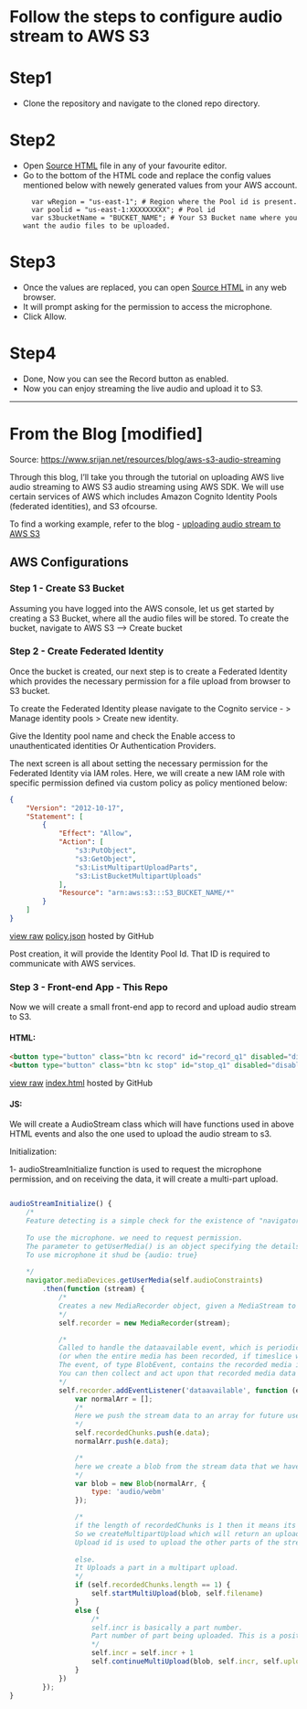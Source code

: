# Follow the steps to configure audio stream to AWS S3

# Step1
- Clone the repository and navigate to the cloned repo directory.

# Step2
- Open [Source HTML](index-structured.html) file in any of your favourite editor.
- Go to the bottom of the HTML code and replace the config values mentioned below with newely generated values from your AWS account.
  ```
    var wRegion = "us-east-1"; # Region where the Pool id is present.
    var poolid = "us-east-1:XXXXXXXXX"; # Pool id
    var s3bucketName = "BUCKET_NAME"; # Your S3 Bucket name where you want the audio files to be uploaded.
  ```
  
# Step3
- Once the values are replaced, you can open [Source HTML](index-structured.html) in any web browser.
- It will prompt asking for the permission to access the microphone.
- Click Allow.

# Step4
- Done, Now you can see the Record button as enabled.
- Now you can enjoy streaming the live audio and upload it to S3.

---

# From the Blog [modified]
Source: https://www.srijan.net/resources/blog/aws-s3-audio-streaming

Through this blog, I’ll take you through the tutorial on uploading AWS live audio streaming to AWS S3 audio streaming using AWS SDK. We will use certain services of AWS which includes Amazon Cognito Identity Pools (federated identities), and S3 ofcourse.

To find a working example, refer to the blog - [uploading audio stream to AWS S3](https://github.com/triloknagvenkar/upload-audio-stream-to-aws-s3)

## AWS Configurations
### Step 1 - Create S3 Bucket
Assuming you have logged into the AWS console, let us get started by creating a S3 Bucket, where all the audio files will be stored. To create the bucket, navigate to AWS S3 –> Create bucket

### Step 2 - Create Federated Identity
Once the bucket is created, our next step is to create a Federated Identity which provides the necessary permission for a file upload from browser to S3 bucket.

To create the Federated Identity please navigate to the Cognito service - > Manage identity pools > Create new identity.

Give the Identity pool name and check the Enable access to unauthenticated identities Or Authentication Providers.

The next screen is all about setting the necessary permission for the Federated Identity via IAM roles. Here, we will create a new IAM role with specific permission defined via custom policy as policy mentioned below:

```json
{
	"Version": "2012-10-17",
	"Statement": [
		{
			"Effect": "Allow",
			"Action": [
				"s3:PutObject",
				"s3:GetObject",
				"s3:ListMultipartUploadParts",
				"s3:ListBucketMultipartUploads"
			],
			"Resource": "arn:aws:s3:::S3_BUCKET_NAME/*"
		}
	]
}
```

[view raw](https://gist.github.com/triloknagvenkar/82d52557f9052645481bb89b2575801b/raw/6364f573fc9d3d6803378c83157d98a46b100fbf/policy.json) [policy.json](https://gist.github.com/triloknagvenkar/82d52557f9052645481bb89b2575801b#file-policy-json) hosted by GitHub

Post creation, it will provide the Identity Pool Id. That ID is required to communicate with AWS services.

### Step 3 - Front-end App - This Repo
Now we will create a small front-end app to record and upload audio stream to S3.

#### HTML:

```html
<button type="button" class="btn kc record" id="record_q1" disabled="disabled" onclick="AudioStream.startRecording(this.id)">Record</button>
<button type="button" class="btn kc stop" id="stop_q1" disabled="disabled" onclick="AudioStream.stopRecording(this.id)">Stop</button>
```

[view raw](https://gist.github.com/triloknagvenkar/d3a4332cc387668f0c796aa09a164f02/raw/de5b77710e0475fd6896abd5f4846ffe202d7331/index.html) [index.html](https://gist.github.com/triloknagvenkar/d3a4332cc387668f0c796aa09a164f02#file-index-html) hosted by GitHub
 
#### JS:

We will create a AudioStream class which will have functions used in above HTML events and also the one used to upload the audio stream to s3.

Initialization:

1- audioStreamInitialize function is used to request the microphone permission, and on receiving the data, it will create a multi-part upload.

```js

audioStreamInitialize() {
	/*
	Feature detecting is a simple check for the existence of "navigator.mediaDevices.getUserMedia"
	 
	To use the microphone. we need to request permission.
	The parameter to getUserMedia() is an object specifying the details and requirements for each type of media you want to access.
	To use microphone it shud be {audio: true}
	 
	*/
	navigator.mediaDevices.getUserMedia(self.audioConstraints)
		.then(function (stream) {
			/*
			Creates a new MediaRecorder object, given a MediaStream to record.
			*/
			self.recorder = new MediaRecorder(stream);

			/*
			Called to handle the dataavailable event, which is periodically triggered each time timeslice milliseconds of media have been recorded
			(or when the entire media has been recorded, if timeslice wasn't specified).
			The event, of type BlobEvent, contains the recorded media in its data property.
			You can then collect and act upon that recorded media data using this event handler.
			*/
			self.recorder.addEventListener('dataavailable', function (e) {
				var normalArr = [];
				/*
				Here we push the stream data to an array for future use.
				*/
				self.recordedChunks.push(e.data);
				normalArr.push(e.data);

				/*
				here we create a blob from the stream data that we have received.
				*/
				var blob = new Blob(normalArr, {
					type: 'audio/webm'
				});

				/*
				if the length of recordedChunks is 1 then it means its the 1st part of our data.
				So we createMultipartUpload which will return an upload id.
				Upload id is used to upload the other parts of the stream
				 
				else.
				It Uploads a part in a multipart upload.
				*/
				if (self.recordedChunks.length == 1) {
					self.startMultiUpload(blob, self.filename)
				}
				else {
					/*
					self.incr is basically a part number.
					Part number of part being uploaded. This is a positive integer between 1 and 10,000.
					*/
					self.incr = self.incr + 1
					self.continueMultiUpload(blob, self.incr, self.uploadId, self.filename, self.bucketName);
				}
			})
		});
}
```
